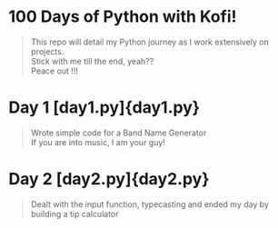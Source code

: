 # 100 Days of Python with Kofi!
> This repo will detail my Python journey as I work extensively on projects.<br>
> Stick with me till the end, yeah?? <br>
> Peace out !!!<br>

# Day 1 [day1.py]{day1.py}
> Wrote simple code for a Band Name Generator <br>
> If you are into music, I am your guy! <br>

# Day 2 [day2.py]{day2.py}
> Dealt with the input function, typecasting and ended my day by building a tip calculator <br>
